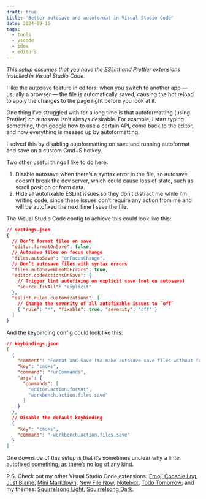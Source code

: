 ```yaml
---
draft: true
title: 'Better autosave and autoformat in Visual Studio Code'
date: 2024-09-16
tags:
  - tools
  - vscode
  - ides
  - editors
---
```


_This setup assumes that you have the [ESLint](https://marketplace.visualstudio.com/items?itemName=dbaeumer.vscode-eslint) and [Prettier](https://marketplace.visualstudio.com/items?itemName=esbenp.prettier-vscode) extensions installed in Visual Studio Code._

I like the autosave feature in editors: when you switch to another app — usually a browser — the file is automatically saved, causing the hot reload to apply the changes to the page right before you look at it.

One thing I’ve struggled with for a long time is that autoformatting (using Prettier) on autosave isn’t always desirable. For example, I start typing something, then google how to use a certain API, come back to the editor, and now everything is messed up by autoformatting.

I solved this by disabling autoformatting on save and running autoformat and save on a custom Cmd+S hotkey.

Two other useful things I like to do here:

1. Disable autosave when there’s a syntax error in the file, so autosave doesn’t break the dev server, which could cause loss of state, such as scroll position or form data.
2. Hide all autofixable ESLint issues so they don’t distract me while I’m writing code, since these issues don’t require any action from me and will be autofixed the next time I save the file.

The Visual Studio Code config to achieve this could look like this:

```json
// settings.json
{
  // Don’t format files on save
  "editor.formatOnSave": false,
  // Autosave files on focus change
  "files.autoSave": "onFocusChange",
  // Don’t autosave files with syntax errors
  "files.autoSaveWhenNoErrors": true,
  "editor.codeActionsOnSave": {
    // Trigger lint autofixing on explicit save (not on autosave)
    "source.fixAll": "explicit"
  },
  "eslint.rules.customizations": [
    // Change the severity of all autofixable issues to `off`
    { "rule": "*", "fixable": true, "severity": "off" }
  ]
}
```

And the keybinding config could look like this:

```json
// keybindings.json
[
  {
    "comment": "Format and Save (to make autosave save files without formatting)",
    "key": "cmd+s",
    "command": "runCommands",
    "args": {
      "commands": [
        "editor.action.format",
        "workbench.action.files.save"
      ]
    }
  },
  // Disable the default keybinding
  {
    "key": "cmd+s",
    "command": "-workbench.action.files.save"
  }
]
```

One downside of this setup is that it’s sometimes unclear why a linter autofixed something, as there’s no log of any kind.

P.S. Check out my other Visual Studio Code extensions: [Emoji Console Log](https://marketplace.visualstudio.com/items?itemName=sapegin.emoji-console-log), [Just Blame](https://marketplace.visualstudio.com/items?itemName=sapegin.just-blame), [Mini Markdown](https://marketplace.visualstudio.com/items?itemName=sapegin.mini-markdown), [New File Now](https://marketplace.visualstudio.com/items?itemName=sapegin.new-file-now), [Notebox](https://marketplace.visualstudio.com/items?itemName=sapegin.notebox), [Todo Tomorrow](https://marketplace.visualstudio.com/items?itemName=sapegin.todo-tomorrow); and my themes: [Squirrelsong Light](https://marketplace.visualstudio.com/items?itemName=sapegin.Theme-SquirrelsongLight), [Squirrelsong Dark](https://marketplace.visualstudio.com/items?itemName=sapegin.Theme-SquirrelsongDark).
